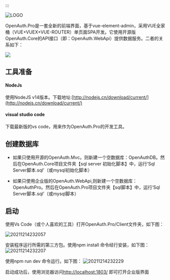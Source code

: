 :::

![LOGO](https://gitee.com/uploads/images/2018/0425/163228_7077c3fd_362401.png "1.png")

OpenAuth.Pro是一套全新的前端界面，基于vue-element-admin，采用VUE全家桶（VUE+VUEX+VUE-ROUTER）单页面SPA开发。它使用开源版OpenAuth.Core的API接口（即：OpenAuth.WebApi）提供数据服务。二者的关系如下：

![](/architect.png)


## 工具准备

#### NodeJs

使用NodeJS v14版本。下载地址:[http://nodejs.cn/download/current/](http://nodejs.cn/download/current/)

#### visual studio code

下载最新版的vs code，用来作为OpenAuth.Pro的开发工具。


## 创建数据库

* 如果只使用开源的OpenAuth.Mvc。则新建一个空数据库：OpenAuthDB。然后在OpenAuth.Core项目文件夹【sql server 初始化脚本】中，运行‘Sql Server脚本.sql’（或mysql初始化脚本）

* 如果只使用企业版的OpenAuth.WebApi,则新建一个空数据库：OpenAuthPro。然后在OpenAuth.Pro项目文件夹【sql脚本】中，运行‘Sql Server脚本.sql’（或mysql脚本）

## 启动

使用Vs Code（或个人喜欢的工具）打开OpenAuth.Pro/Client文件夹，如下图：

![20211214232057](http://img.openauth.net.cn/20211214232057.png)


安装程序运行所需的第三方包。使用npm install 命令经行安装，如下图：
![20211214232207](http://img.openauth.net.cn/20211214232207.png)

使用npm run dev 命令运行。如下图：
![20211214232229](http://img.openauth.net.cn/20211214232229.png)

启动成功后，使用浏览器访问[http://localhost:1803/](http://localhost:1803/) 即可打开企业版界面




